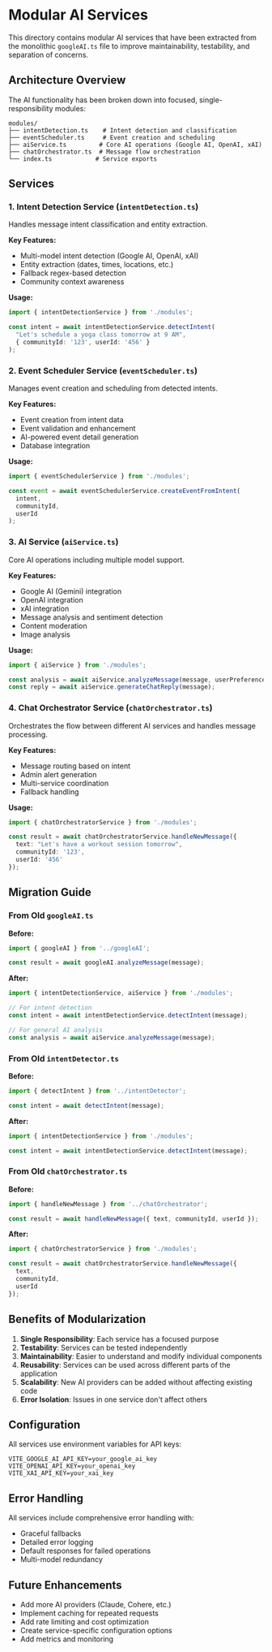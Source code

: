 # Modular AI Services

This directory contains modular AI services that have been extracted from the monolithic `googleAI.ts` file to improve maintainability, testability, and separation of concerns.

## Architecture Overview

The AI functionality has been broken down into focused, single-responsibility modules:

```
modules/
├── intentDetection.ts    # Intent detection and classification
├── eventScheduler.ts     # Event creation and scheduling
├── aiService.ts         # Core AI operations (Google AI, OpenAI, xAI)
├── chatOrchestrator.ts  # Message flow orchestration
└── index.ts            # Service exports
```

## Services

### 1. Intent Detection Service (`intentDetection.ts`)

Handles message intent classification and entity extraction.

**Key Features:**
- Multi-model intent detection (Google AI, OpenAI, xAI)
- Entity extraction (dates, times, locations, etc.)
- Fallback regex-based detection
- Community context awareness

**Usage:**
```typescript
import { intentDetectionService } from './modules';

const intent = await intentDetectionService.detectIntent(
  "Let's schedule a yoga class tomorrow at 9 AM",
  { communityId: '123', userId: '456' }
);
```

### 2. Event Scheduler Service (`eventScheduler.ts`)

Manages event creation and scheduling from detected intents.

**Key Features:**
- Event creation from intent data
- Event validation and enhancement
- AI-powered event detail generation
- Database integration

**Usage:**
```typescript
import { eventSchedulerService } from './modules';

const event = await eventSchedulerService.createEventFromIntent(
  intent,
  communityId,
  userId
);
```

### 3. AI Service (`aiService.ts`)

Core AI operations including multiple model support.

**Key Features:**
- Google AI (Gemini) integration
- OpenAI integration
- xAI integration
- Message analysis and sentiment detection
- Content moderation
- Image analysis

**Usage:**
```typescript
import { aiService } from './modules';

const analysis = await aiService.analyzeMessage(message, userPreferences);
const reply = await aiService.generateChatReply(message);
```

### 4. Chat Orchestrator Service (`chatOrchestrator.ts`)

Orchestrates the flow between different AI services and handles message processing.

**Key Features:**
- Message routing based on intent
- Admin alert generation
- Multi-service coordination
- Fallback handling

**Usage:**
```typescript
import { chatOrchestratorService } from './modules';

const result = await chatOrchestratorService.handleNewMessage({
  text: "Let's have a workout session tomorrow",
  communityId: '123',
  userId: '456'
});
```

## Migration Guide

### From Old `googleAI.ts`

**Before:**
```typescript
import { googleAI } from '../googleAI';

const result = await googleAI.analyzeMessage(message);
```

**After:**
```typescript
import { intentDetectionService, aiService } from './modules';

// For intent detection
const intent = await intentDetectionService.detectIntent(message);

// For general AI analysis
const analysis = await aiService.analyzeMessage(message);
```

### From Old `intentDetector.ts`

**Before:**
```typescript
import { detectIntent } from '../intentDetector';

const intent = await detectIntent(message);
```

**After:**
```typescript
import { intentDetectionService } from './modules';

const intent = await intentDetectionService.detectIntent(message);
```

### From Old `chatOrchestrator.ts`

**Before:**
```typescript
import { handleNewMessage } from '../chatOrchestrator';

const result = await handleNewMessage({ text, communityId, userId });
```

**After:**
```typescript
import { chatOrchestratorService } from './modules';

const result = await chatOrchestratorService.handleNewMessage({
  text,
  communityId,
  userId
});
```

## Benefits of Modularization

1. **Single Responsibility**: Each service has a focused purpose
2. **Testability**: Services can be tested independently
3. **Maintainability**: Easier to understand and modify individual components
4. **Reusability**: Services can be used across different parts of the application
5. **Scalability**: New AI providers can be added without affecting existing code
6. **Error Isolation**: Issues in one service don't affect others

## Configuration

All services use environment variables for API keys:

```env
VITE_GOOGLE_AI_API_KEY=your_google_ai_key
VITE_OPENAI_API_KEY=your_openai_key
VITE_XAI_API_KEY=your_xai_key
```

## Error Handling

All services include comprehensive error handling with:
- Graceful fallbacks
- Detailed error logging
- Default responses for failed operations
- Multi-model redundancy

## Future Enhancements

- Add more AI providers (Claude, Cohere, etc.)
- Implement caching for repeated requests
- Add rate limiting and cost optimization
- Create service-specific configuration options
- Add metrics and monitoring 